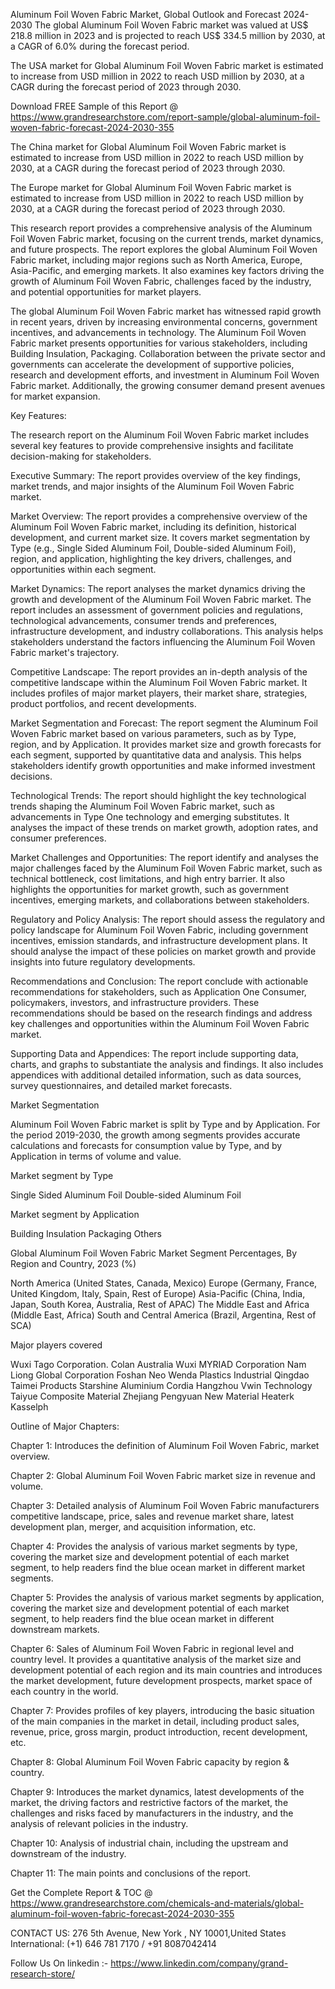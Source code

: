 Aluminum Foil Woven Fabric Market, Global Outlook and Forecast 2024-2030
The global Aluminum Foil Woven Fabric market was valued at US$ 218.8 million in 2023 and is projected to reach US$ 334.5 million by 2030, at a CAGR of 6.0% during the forecast period.

The USA market for Global Aluminum Foil Woven Fabric market is estimated to increase from USD million in 2022 to reach USD million by 2030, at a CAGR during the forecast period of 2023 through 2030.

Download FREE Sample of this Report @ https://www.grandresearchstore.com/report-sample/global-aluminum-foil-woven-fabric-forecast-2024-2030-355

The China market for Global Aluminum Foil Woven Fabric market is estimated to increase from USD million in 2022 to reach USD million by 2030, at a CAGR during the forecast period of 2023 through 2030.

The Europe market for Global Aluminum Foil Woven Fabric market is estimated to increase from USD million in 2022 to reach USD million by 2030, at a CAGR during the forecast period of 2023 through 2030.

This research report provides a comprehensive analysis of the Aluminum Foil Woven Fabric market, focusing on the current trends, market dynamics, and future prospects. The report explores the global Aluminum Foil Woven Fabric market, including major regions such as North America, Europe, Asia-Pacific, and emerging markets. It also examines key factors driving the growth of Aluminum Foil Woven Fabric, challenges faced by the industry, and potential opportunities for market players.

The global Aluminum Foil Woven Fabric market has witnessed rapid growth in recent years, driven by increasing environmental concerns, government incentives, and advancements in technology. The Aluminum Foil Woven Fabric market presents opportunities for various stakeholders, including Building Insulation, Packaging. Collaboration between the private sector and governments can accelerate the development of supportive policies, research and development efforts, and investment in Aluminum Foil Woven Fabric market. Additionally, the growing consumer demand present avenues for market expansion.

Key Features:

The research report on the Aluminum Foil Woven Fabric market includes several key features to provide comprehensive insights and facilitate decision-making for stakeholders.

Executive Summary: The report provides overview of the key findings, market trends, and major insights of the Aluminum Foil Woven Fabric market.

Market Overview: The report provides a comprehensive overview of the Aluminum Foil Woven Fabric market, including its definition, historical development, and current market size. It covers market segmentation by Type (e.g., Single Sided Aluminum Foil, Double-sided Aluminum Foil), region, and application, highlighting the key drivers, challenges, and opportunities within each segment.

Market Dynamics: The report analyses the market dynamics driving the growth and development of the Aluminum Foil Woven Fabric market. The report includes an assessment of government policies and regulations, technological advancements, consumer trends and preferences, infrastructure development, and industry collaborations. This analysis helps stakeholders understand the factors influencing the Aluminum Foil Woven Fabric market's trajectory.

Competitive Landscape: The report provides an in-depth analysis of the competitive landscape within the Aluminum Foil Woven Fabric market. It includes profiles of major market players, their market share, strategies, product portfolios, and recent developments.

Market Segmentation and Forecast: The report segment the Aluminum Foil Woven Fabric market based on various parameters, such as by Type, region, and by Application. It provides market size and growth forecasts for each segment, supported by quantitative data and analysis. This helps stakeholders identify growth opportunities and make informed investment decisions.

Technological Trends: The report should highlight the key technological trends shaping the Aluminum Foil Woven Fabric market, such as advancements in Type One technology and emerging substitutes. It analyses the impact of these trends on market growth, adoption rates, and consumer preferences.

Market Challenges and Opportunities: The report identify and analyses the major challenges faced by the Aluminum Foil Woven Fabric market, such as technical bottleneck, cost limitations, and high entry barrier. It also highlights the opportunities for market growth, such as government incentives, emerging markets, and collaborations between stakeholders.

Regulatory and Policy Analysis: The report should assess the regulatory and policy landscape for Aluminum Foil Woven Fabric, including government incentives, emission standards, and infrastructure development plans. It should analyse the impact of these policies on market growth and provide insights into future regulatory developments.

Recommendations and Conclusion: The report conclude with actionable recommendations for stakeholders, such as Application One Consumer, policymakers, investors, and infrastructure providers. These recommendations should be based on the research findings and address key challenges and opportunities within the Aluminum Foil Woven Fabric market.

Supporting Data and Appendices: The report include supporting data, charts, and graphs to substantiate the analysis and findings. It also includes appendices with additional detailed information, such as data sources, survey questionnaires, and detailed market forecasts.

Market Segmentation

Aluminum Foil Woven Fabric market is split by Type and by Application. For the period 2019-2030, the growth among segments provides accurate calculations and forecasts for consumption value by Type, and by Application in terms of volume and value.

Market segment by Type

Single Sided Aluminum Foil
Double-sided Aluminum Foil

Market segment by Application

Building Insulation
Packaging
Others

Global Aluminum Foil Woven Fabric Market Segment Percentages, By Region and Country, 2023 (%)

North America (United States, Canada, Mexico)
Europe (Germany, France, United Kingdom, Italy, Spain, Rest of Europe)
Asia-Pacific (China, India, Japan, South Korea, Australia, Rest of APAC)
The Middle East and Africa (Middle East, Africa)
South and Central America (Brazil, Argentina, Rest of SCA)

Major players covered

Wuxi Tago Corporation.
Colan Australia
Wuxi MYRIAD Corporation
Nam Liong Global Corporation
Foshan Neo Wenda Plastics Industrial
Qingdao Taimei Products
Starshine Aluminium
Cordia
Hangzhou Vwin Technology
Taiyue Composite Material
Zhejiang Pengyuan New Material
Heaterk
Kasselph

Outline of Major Chapters:

Chapter 1: Introduces the definition of Aluminum Foil Woven Fabric, market overview.

Chapter 2: Global Aluminum Foil Woven Fabric market size in revenue and volume.

Chapter 3: Detailed analysis of Aluminum Foil Woven Fabric manufacturers competitive landscape, price, sales and revenue market share, latest development plan, merger, and acquisition information, etc.

Chapter 4: Provides the analysis of various market segments by type, covering the market size and development potential of each market segment, to help readers find the blue ocean market in different market segments.

Chapter 5: Provides the analysis of various market segments by application, covering the market size and development potential of each market segment, to help readers find the blue ocean market in different downstream markets.

Chapter 6: Sales of Aluminum Foil Woven Fabric in regional level and country level. It provides a quantitative analysis of the market size and development potential of each region and its main countries and introduces the market development, future development prospects, market space of each country in the world.

Chapter 7: Provides profiles of key players, introducing the basic situation of the main companies in the market in detail, including product sales, revenue, price, gross margin, product introduction, recent development, etc.

Chapter 8: Global Aluminum Foil Woven Fabric capacity by region & country.

Chapter 9: Introduces the market dynamics, latest developments of the market, the driving factors and restrictive factors of the market, the challenges and risks faced by manufacturers in the industry, and the analysis of relevant policies in the industry.

Chapter 10: Analysis of industrial chain, including the upstream and downstream of the industry.

Chapter 11: The main points and conclusions of the report.

Get the Complete Report & TOC @ https://www.grandresearchstore.com/chemicals-and-materials/global-aluminum-foil-woven-fabric-forecast-2024-2030-355

CONTACT US:
276 5th Avenue, New York , NY 10001,United States
International: (+1) 646 781 7170 / +91 8087042414

Follow Us On linkedin :- https://www.linkedin.com/company/grand-research-store/
